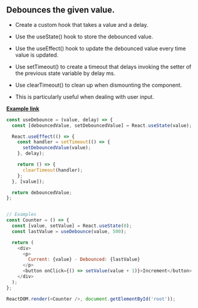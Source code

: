 ## Debounces the given value.



* Create a custom hook that takes a value and a delay.
* Use the useState() hook to store the debounced value.
* Use the useEffect() hook to update the debounced value every time value is updated.

* Use setTimeout() to create a timeout that delays invoking the setter of the previous state variable by delay ms.

* Use clearTimeout() to clean up when dismounting the component.
* This is particularly useful when dealing with user input.


**[Example link](https://codepen.io/levanics/pen/VwWoPoQ)**



```javascript
const useDebounce = (value, delay) => {
  const [debouncedValue, setDebouncedValue] = React.useState(value);

  React.useEffect(() => {
    const handler = setTimeout(() => {
      setDebouncedValue(value);
    }, delay);

    return () => {
      clearTimeout(handler);
    };
  }, [value]);

  return debouncedValue;
};


// Examples
const Counter = () => {
  const [value, setValue] = React.useState(0);
  const lastValue = useDebounce(value, 500);

  return (
    <div>
      <p>
        Current: {value} - Debounced: {lastValue}
      </p>
      <button onClick={() => setValue(value + 1)}>Increment</button>
    </div>
  );
};

ReactDOM.render(<Counter />, document.getElementById('root'));
```